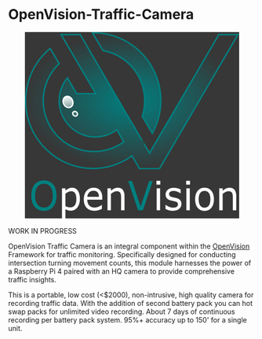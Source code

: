 # OpenVision-Traffic-Camera
<p align="center">
  <img src="https://github.com/joshkuminski/OpenVision/blob/main/Open-Vision/static/assets/OpenVisionA.png" alt="OpenVision">
</p>

WORK IN PROGRESS

OpenVision Traffic Camera is an integral component within the [OpenVision](https://github.com/joshkuminski/OpenVision) Framework for traffic monitoring. Specifically designed for conducting intersection turning movement counts, this module harnesses the power of a Raspberry Pi 4 paired with an HQ camera to provide comprehensive traffic insights.

This is a portable, low cost (<$2000), non-intrusive, high quality camera for recording traffic data.  With the addition of second battery pack you can hot swap packs for unlimited video recording. About 7 days of continuous recording per battery pack system. 95%+ accuracy up to 150' for a single unit. 



